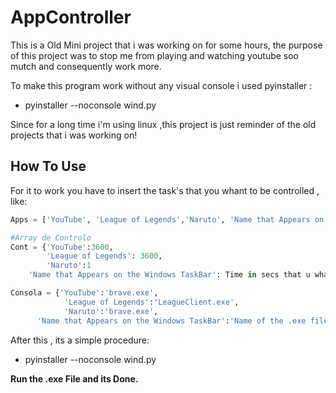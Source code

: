 # AppController

This is a Old Mini project that i was working on for some hours, the purpose of this project was to stop me from playing and watching youtube soo mutch and consequently work more.

To make this program work without any visual console i used pyinstaller :

* pyinstaller --noconsole wind.py

Since for a long time i'm using linux ,this project is just reminder of the old projects that i was working on!


## How To Use

For it to work you have to insert the task's that you whant to be controlled , like:
```python
Apps = ['YouTube', 'League of Legends','Naruto', 'Name that Appears on the Windows TaskBar']

#Array de Controlo
Cont = {'YouTube':3600,
		'League of Legends': 3600,
		'Naruto':1
    'Name that Appears on the Windows TaskBar': Time in secs that u whant to use it daily}

Consola = {'YouTube':'brave.exe',
			'League of Legends':'LeagueClient.exe',
			'Naruto':'brave.exe',
      'Name that Appears on the Windows TaskBar':'Name of the .exe file of the task'} 
```

After this , its a simple procedure:
* pyinstaller --noconsole wind.py

**Run the .exe File and its Done.**
